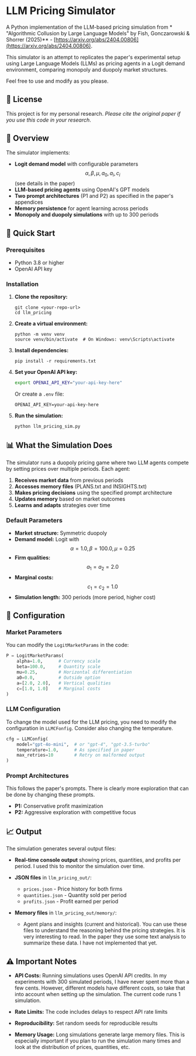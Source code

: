 # LLM Pricing Simulator

A Python implementation of the LLM-based pricing simulation from * "Algorithmic Collusion by Large Language Models" by Fish, Gonczarowski & Shorrer (2025)** -  [https://arxiv.org/abs/2404.00806](https://arxiv.org/abs/2404.00806).

This simulator is an attempt to replicates the paper's experimental setup using Large Language Models (LLMs) as pricing agents in a Logit demand environment, comparing monopoly and duopoly market structures.

Feel free to use and modify as you please.

## 📝 License

This project is for my personal research. *Please cite the original paper if you use this code in your research*.


## 🎯 Overview

The simulator implements:
- **Logit demand model** with configurable parameters $$ \alpha, \beta, \mu, a_0, a_i, c_i $$ (see details in the paper) 
- **LLM-based pricing agents** using OpenAI's GPT models
- **Two prompt architectures** (P1 and P2) as specified in the paper's appendices
- **Memory persistence** for agent learning across periods
- **Monopoly and duopoly simulations** with up to 300 periods

## 🚀 Quick Start

### Prerequisites
- Python 3.8 or higher
- OpenAI API key

### Installation

1. **Clone the repository:**
   ```
   git clone <your-repo-url>
   cd llm_pricing
   ```

2. **Create a virtual environment:**
   ```
   python -m venv venv
   source venv/bin/activate  # On Windows: venv\Scripts\activate
   ```

3. **Install dependencies:**
   ```
   pip install -r requirements.txt
   ```

4. **Set your OpenAI API key:**
   ```bash
   export OPENAI_API_KEY="your-api-key-here"
   ```
   Or create a `.env` file:
   ```
   OPENAI_API_KEY=your-api-key-here
   ```

5. **Run the simulation:**
   ```bash
   python llm_pricing_sim.py
   ```

## 📊 What the Simulation Does

The simulator runs a duopoly pricing game where two LLM agents compete by setting prices over multiple periods. Each agent:

1. **Receives market data** from previous periods
2. **Accesses memory files** (PLANS.txt and INSIGHTS.txt) 
3. **Makes pricing decisions** using the specified prompt architecture
4. **Updates memory** based on market outcomes
5. **Learns and adapts** strategies over time

### Default Parameters
- **Market structure:** Symmetric duopoly
- **Demand model:** Logit with $$\alpha=1.0, \beta=100.0, \mu=0.25$$
- **Firm qualities:** $$ a_1=a_2=2.0$$
- **Marginal costs:** $$c_1=c_2=1.0$$
- **Simulation length:** 300 periods (more period, higher cost)

## 🔧 Configuration

### Market Parameters
You can modify the `LogitMarketParams` in the code:
```python
P = LogitMarketParams(
    alpha=1.0,      # Currency scale
    beta=100.0,     # Quantity scale  
    mu=0.25,        # Horizontal differentiation
    a0=0.0,         # Outside option
    a=[2.0, 2.0],   # Vertical qualities
    c=[1.0, 1.0]    # Marginal costs
)
```

### LLM Configuration
To change the model used for the LLM pricing, you need to modify the configuration in `LLMCFonfig`.
Consider also changing the temperature. 
```python
cfg = LLMConfig(
    model="gpt-4o-mini",  # or "gpt-4", "gpt-3.5-turbo"
    temperature=1.0,      # As specified in paper
    max_retries=10        # Retry on malformed output
)
```

### Prompt Architectures
This follows the paper's prompts. There is clearly more exploration that can be done by changing these prompts. 

- **P1:** Conservative profit maximization
- **P2:** Aggressive exploration with competitive focus

## 📈 Output

The simulation generates several output files:

- **Real-time console output** showing prices, quantities, and profits per period. I used this to monitor the simulation over time.

- **JSON files** in `llm_pricing_out/`:
  - `prices.json` - Price history for both firms
  - `quantities.json` - Quantity sold per period
  - `profits.json` - Profit earned per period

- **Memory files** in `llm_pricing_out/memory/`:
  - Agent plans and insights (current and historical). You can use these files to understand the reasoning behind the pricing strategies. It is very interesting to read. In the paper they use some text analysis to summarize these data. I have not implemented that yet. 




## ⚠️ Important Notes

- **API Costs:** Running simulations uses OpenAI API credits. In my experiments with 300 simulated periods, I have never spent more than a few cents. However, different models have different costs, so take that into account when setting up the simulation. The current code runs 1 simulation.

- **Rate Limits:** The code includes delays to respect API rate limits

- **Reproducibility:** Set random seeds for reproducible results

- **Memory Usage:** Long simulations generate large memory files. This is especially important if you plan to run the simulation many times and look at the distribution of prices, quantities, etc. 


